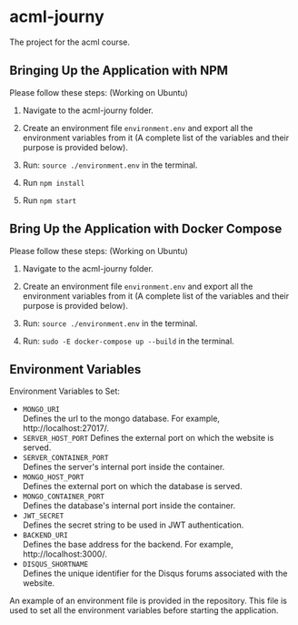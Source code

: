 # acml-journy
The project for the acml course.

## Bringing Up the Application with NPM
Please follow these steps: (Working on Ubuntu)
1. Navigate to the acml-journy folder.

2. Create an environment file `environment.env` and export all the environment variables from it (A complete list of the variables and their purpose is provided below).

3. Run: `source ./environment.env` in the terminal.

4. Run `npm install`

5. Run `npm start`

## Bring Up the Application with Docker Compose
Please follow these steps: (Working on Ubuntu)
1. Navigate to the acml-journy folder.

2. Create an environment file `environment.env` and export all the environment variables from it (A complete list of the variables and their purpose is provided below).

3. Run: `source ./environment.env` in the terminal.

4. Run: `sudo -E docker-compose up --build` in the terminal.

## Environment Variables
Environment Variables to Set:
* `MONGO_URI`	              
   Defines the url to the mongo database. For example, http://localhost:27017/.
* `SERVER_HOST_PORT`
   Defines the external port on which the website is served.
* `SERVER_CONTAINER_PORT`	 
   Defines the server's internal port inside the container.
* `MONGO_HOST_PORT`         
   Defines the external port on which the database is served.
* `MONGO_CONTAINER_PORT`    
   Defines the database's internal port inside the container.
* `JWT_SECRET`              
   Defines the secret string to be used in JWT authentication.
* `BACKEND_URI`             
   Defines the base address for the backend. For example, http://localhost:3000/.
* `DISQUS_SHORTNAME`        
   Defines the unique identifier for the Disqus forums associated with the website.

An example of an environment file is provided in the repository. This file is used to set all the environment variables before starting the application.
